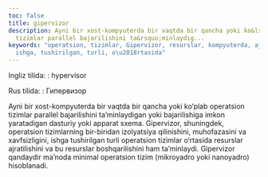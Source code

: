 ```yaml
---
toc: false
title: gipervizor
description: Ayni bir xost-kompyuterda bir vaqtda bir qancha yoki ko&lsquo;plab operatsion
  tizimlar parallel bajarilishini ta&rsquo;minlaydig...
keywords: "operatsion, tizimlar, Gipervizor, resurslar, kompyuterda, ajratilishini,
  ishga, tushirilgan, turli, o\u2018rtasida"
---
```


Ingliz tilida:
:   hypervisor

Rus tilida:
:   Гипервизор

Ayni bir xost-kompyuterda bir vaqtda bir qancha yoki ko‘plab operatsion tizimlar parallel bajarilishini ta’minlaydigan yoki bajarilishiga imkon yaratadigan dasturiy yoki apparat sxema. Gipervizor, shuningdek, operatsion tizimlarning bir-biridan izolyatsiya qilinishini, muhofazasini va xavfsizligini, ishga tushirilgan turli operatsion tizimlar o‘rtasida resurslar ajratilishini va bu resurslar boshqarilishini ham ta’minlaydi. Gipervizor qandaydir ma’noda minimal operatsion tizim (mikroyadro yoki nanoyadro) hisoblanadi.